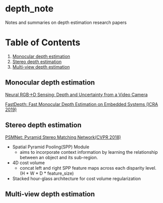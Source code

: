 # depth_note
Notes and summaries on depth estimation research papers

# Table of Contents
1. [Monocular depth estimation](#monocular)
2. [Stereo depth estimation](#stereo)
3. [Multi-view depth estimation](#mvs)


## Monocular depth estimation<a name="monocular"></a>
<a href="https://arxiv.org/pdf/1901.02571.pdf">Neural RGB→D Sensing: Depth and Uncertainty from a Video Camera</a>

<a href="http://fastdepth.mit.edu/">FastDepth: Fast Monocular Depth Estimation on Embedded Systems (ICRA 2019)</a>


## Stereo depth estimation<a name="stereo"></a>

<a href = "https://github.com/JiaRenChang/PSMNet">PSMNet: Pyramid Stereo Matching Network(CVPR 2018)</a>
* Spatial Pyramid Pooling(SPP) Module
    + aims to incorporate context information by learning the relationship between an object and its sub-region.
* 4D cost volume
    + concat left and right SPP feature maps across each disparity level. (H * W * D * feature_size)
* Stacked hour-glass architecture for cost volume regularization
    
## Multi-view depth estimation<a name="mvs"></a>
